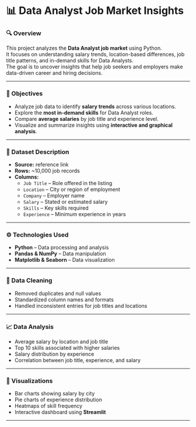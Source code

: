 # 📊 Data Analyst Job Market Insights

### 🔍 Overview
This project analyzes the **Data Analyst job market** using Python.  
It focuses on understanding salary trends, location-based differences, job title patterns, and in-demand skills for Data Analysts.  
The goal is to uncover insights that help job seekers and employers make data-driven career and hiring decisions.

---

### 🧠 Objectives
- Analyze job data to identify **salary trends** across various locations.
- Explore the **most in-demand skills** for Data Analyst roles.
- Compare **average salaries** by job title and experience level.
- Visualize and summarize insights using **interactive and graphical analysis**.

---

### 🧾 Dataset Description
- **Source:** reference link
- **Rows:** ~10,000 job records  
- **Columns:**  
  - `Job Title` – Role offered in the listing  
  - `Location` – City or region of employment  
  - `Company` – Employer name  
  - `Salary` – Stated or estimated salary  
  - `Skills` – Key skills required  
  - `Experience` – Minimum experience in years  

---

### ⚙️ Technologies Used
- **Python** – Data processing and analysis  
- **Pandas & NumPy** – Data manipulation  
- **Matplotlib & Seaborn** – Data visualization  


---

### 🧹 Data Cleaning
- Removed duplicates and null values  
- Standardized column names and formats  
- Handled inconsistent entries for job titles and locations  

---

### 📈 Data Analysis
- Average salary by location and job title  
- Top 10 skills associated with higher salaries  
- Salary distribution by experience  
- Correlation between job title, experience, and salary  

---

### 🎨 Visualizations
- Bar charts showing salary by city  
- Pie charts of experience distribution  
- Heatmaps of skill frequency  
- Interactive dashboard using **Streamlit**

---
